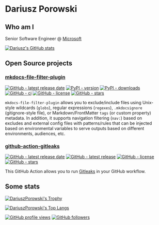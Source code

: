 # Dariusz Porowski

## Who am I

Senior Software Engineer @ [Microsoft](https://github.com/Microsoft)

[![Dariusz's GitHub stats](https://github-readme-stats.vercel.app/api?username=DariuszPorowski&count_private=true&theme=dark&show_icons=true)](https://github.com/DariuszPorowski)

## Open Source projects

### [mkdocs-file-filter-plugin](https://github.com/DariuszPorowski/mkdocs-file-filter-plugin)

[![GitHub - latest release date](https://img.shields.io/github/release-date/DariuszPorowski/mkdocs-file-filter-plugin?style=flat-square&label=latest%20release%20date)](https://github.com/DariuszPorowski/mkdocs-file-filter-plugin/releases/latest)
[![PyPI - version](https://img.shields.io/pypi/v/mkdocs-file-filter-plugin?style=flat-square)](https://pypi.org/project/mkdocs-file-filter-plugin)
[![PyPI - downloads](https://img.shields.io/pypi/dm/mkdocs-file-filter-plugin?style=flat-square)](https://pypistats.org/packages/mkdocs-file-filter-plugin)
[![GitHub - ci](https://img.shields.io/github/actions/workflow/status/DariuszPorowski/mkdocs-file-filter-plugin/workflow.ci.yml?style=flat-square&branch=main&event=push)](https://github.com/DariuszPorowski/mkdocs-file-filter-plugin)
[![GitHub - license](https://img.shields.io/github/license/DariuszPorowski/mkdocs-file-filter-plugin?style=flat-square)](https://github.com/DariuszPorowski/mkdocs-file-filter-plugin/blob/main/LICENSE)
[![GitHub - stars](https://img.shields.io/github/stars/DariuszPorowski/mkdocs-file-filter-plugin?style=flat-square)](https://github.com/DariuszPorowski/mkdocs-file-filter-plugin)

`mkdocs-file-filter-plugin` allows you to exclude/include files using Unix-style wildcards (`globs`), regular expressions (`regexes`), `.mkdocsignore` (gitignore-style file), or Markdown/FrontMatter `tags` (or custom property) metadata. In addition, it supports navigation filtering (`nav:`) based on excludes and external config files with patterns/rules that can be injected based on environmental variables to serve outputs based on different environments, audiences, etc.

### [github-action-gitleaks](https://github.com/DariuszPorowski/github-action-gitleaks)

[![GitHub - latest release date](https://img.shields.io/github/release-date/DariuszPorowski/github-action-gitleaks?style=flat-square&label=latest%20release%20date)](https://github.com/DariuszPorowski/github-action-gitleaks/releases/latest)
[![GitHub - latest release](https://img.shields.io/github/v/release/DariuszPorowski/github-action-gitleaks?style=flat-square)](https://github.com/DariuszPorowski/github-action-gitleaks/releases/latest)
[![GitHub - license](https://img.shields.io/github/license/DariuszPorowski/github-action-gitleaks?style=flat-square)](https://github.com/DariuszPorowski/github-action-gitleaks/blob/main/LICENSE)
[![GitHub - stars](https://img.shields.io/github/stars/DariuszPorowski/github-action-gitleaks?style=flat-square)](https://github.com/DariuszPorowski/github-action-gitleaks)

This GitHub Action allows you to run [Gitleaks](https://github.com/gitleaks/gitleaks) in your GitHub workflow.

## Some stats

[![DariuszPorowski's Trophy](https://github-profile-trophy.vercel.app/?username=DariuszPorowski&theme=onedark)](https://github.com/DariuszPorowski)

[![DariuszPorowski's Top Langs](https://github-readme-stats.vercel.app/api/top-langs/?username=DariuszPorowski&langs_count=10&theme=dark&layout=compact)](https://github.com/DariuszPorowski)

[![GitHub profile views](https://komarev.com/ghpvc/?username=DariuszPorowski&style=flat-square&color=green)](https://github.com/DariuszPorowski)
[![GitHub followers](https://img.shields.io/github/followers/DariuszPorowski?style=flat-square)](https://github.com/DariuszPorowski)

<!--
**DariuszPorowski/DariuszPorowski** is a ✨ _special_ ✨ repository because its `README.md` (this file) appears on your GitHub profile.

Here are some ideas to get you started:

- 🔭 I’m currently working on ...
- 🌱 I’m currently learning ...
- 👯 I’m looking to collaborate on ...
- 🤔 I’m looking for help with ...
- 💬 Ask me about ...
- 📫 How to reach me: ...
- 😄 Pronouns: ...
- ⚡ Fun fact: ...
-->
